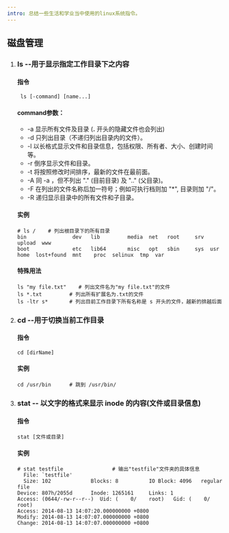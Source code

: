 ```yaml
---
intro: 总结一些生活和学业当中使用的linux系统指令。
---
```


## **磁盘管理**

1. ### ls  --用于显示指定工作目录下之内容

   #### 指令

   ```
    ls [-command] [name...]
   ```

   #### command参数：

   - -a 显示所有文件及目录 (**.** 开头的隐藏文件也会列出)
   - -d 只列出目录（不递归列出目录内的文件）。
   - -l 以长格式显示文件和目录信息，包括权限、所有者、大小、创建时间等。
   - -r 倒序显示文件和目录。
   - -t 将按照修改时间排序，最新的文件在最前面。
   - -A 同 -a ，但不列出 "." (目前目录) 及 ".." (父目录)。
   - -F 在列出的文件名称后加一符号；例如可执行档则加 "*", 目录则加 "/"。
   - -R 递归显示目录中的所有文件和子目录。

   #### 实例

   ```
   # ls /    # 列出根目录下的所有目录
   bin               dev   lib         media  net   root     srv  upload  www
   boot              etc   lib64       misc   opt   sbin     sys  usr
   home  lost+found  mnt    proc  selinux  tmp  var
   ```

   #### 特殊用法

   ```
   ls "my file.txt"    # 列出文件名为"my file.txt"的文件
   ls *.txt         # 列出所有扩展名为.txt的文件
   ls -ltr s*		# 列出目前工作目录下所有名称是 s 开头的文件，越新的排越后面
   ```

2. ### cd  --用于切换当前工作目录

   #### 指令

   ```
   cd [dirName]
   ```

   #### 实例

   ```
   cd /usr/bin		# 跳到 /usr/bin/
   ```

3. ### stat  -- 以文字的格式来显示 inode 的内容(文件或目录信息)

   #### 指令

   ```
   stat [文件或目录]
   ```

   #### 实例

   ```
   # stat testfile                # 输出"testfile"文件夹的具体信息
     File: `testfile'
     Size: 102             Blocks: 8          IO Block: 4096   regular file
   Device: 807h/2055d      Inode: 1265161     Links: 1
   Access: (0644/-rw-r--r--)  Uid: (    0/    root)   Gid: (    0/    root)
   Access: 2014-08-13 14:07:20.000000000 +0800
   Modify: 2014-08-13 14:07:07.000000000 +0800
   Change: 2014-08-13 14:07:07.000000000 +0800
   ```

   

